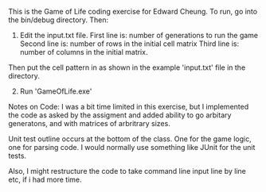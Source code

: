 This is the Game of Life coding exercise for Edward Cheung.
To run, go into the bin/debug directory. Then:

1. Edit the input.txt file.
First line is: number of generations to run the game
Second line is: number of rows in the initial cell matrix
Third line is: number of columns in the initial matrix.

Then put the cell pattern in as shown in the example 'input.txt' file in the directory.

2. Run 'GameOfLife.exe'

Notes on Code:
I was a bit time limited in this exercise, but I implemented the code as asked by the assigment
and added ability to go arbitary generatons, and with matrices of arbritrary sizes.

Unit test outline occurs at the bottom of the class. One for the game logic, one for parsing code.
I would normally use something like JUnit for the unit tests.

Also, I might restructure the code to take command line input line by line etc, if i had more time.
